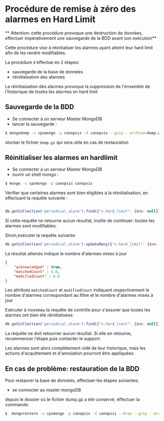 # Procédure de remise à zéro des alarmes en Hard Limit

** Attention: cette procédure provoque une destruction de données, effectuer impérativement une sauvegarde de la BDD avant son exécution**


Cette procédure vise à réinitialiser les alarmes ayant atteint leur hard limit afin de les rendre modifiables. 

La procédure s'effectue en 2 etapes: 

- sauvegarde de la base de données
- réinitiaisation des alarmes

La réinitiaisation des alarmes provoque la suppression de l'ensemble de l'historique de toutes les alarmes en hard limit


## Sauvegarde de la BDD 


- Se connecter à un serveur Master MongoDB
- lancer la sauvegarde : 

```bash
$ mongodump -u cpsmongo -p canopsis -d canopsis --gzip --archive=dump.gz
```

stocker le fichier `dump.gz` qui sera utile en cas de restauration

## Réinitialiser les alarmes en hardlimit

- Se connecter à un serveur Master MongoDB
- ouvrir un shell mongo : 

```bash
$ mongo -u cpsmongo -p canopsis canopsis
```

Vérifier que certaines alarmes sont bien éligibles à la réinitialisation, en effectuant la requête suivante :

```javascript

db.getCollection('periodical_alarm').find({"v.hard_limit": {$ne: null}})

```
Si cette requête ne retourne aucun résultat, inutile de continuer: toutes les alarmes sont modifiables. 

Sinon,exécuter la requête suivante:

```javascript
db.getCollection('periodical_alarm').updateMany({"v.hard_limit": {$ne: null}}, {$set: {"v.hard_limit": null,"v.steps": []}})
```

Le résultat attendu indique le nombre d'alarmes mises à jour

```json
{
    "acknowledged" : true,
    "matchedCount" : 6.0,
    "modifiedCount" : 6.0
}
```

Les attributs `matchedCount` et `modifiedCount` indiquent respectivement le nombre d'alarmes correspondant au filtre et le nombre d'alarmes mises à jour


Exécuter à nouveau la requête de contrôle pour s'assurer que toutes les alarmes ont bien été réinitialisées:

```javascript
db.getCollection('periodical_alarm').find({"v.hard_limit": {$ne: null}})

```

La requête ne doit retourner aucun résultat. Si elle en retourne, recommencer l'étape puis contacter le support.


Les alarmes sont alors complètement vidé de leur historique, mais les actions d'acquittement et d'annulation pourront être appliquées. 


## En cas de problème: restauration de la BDD

Pour restaurer la base de données, effectuer les étapes suivantes: 

- se connecter au master mongoDB 

depuis le dossier où le fichier dump.gz a été conservé, effectuer la commande: 

```bash
$  mongorestore -u cpsmongo -p canopsis -d canopsis --drop --gzip --archive=dump.gz

